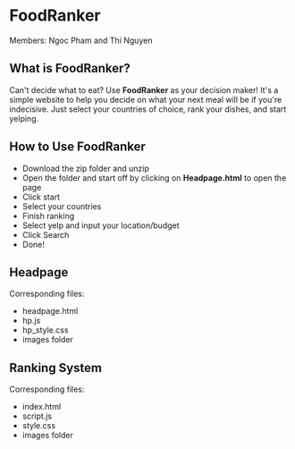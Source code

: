 # FoodRanker

Members: Ngoc Pham and Thi Nguyen

## What is FoodRanker?
Can't decide what to eat? Use **FoodRanker** as your decision maker!
It's a simple website to help you decide on what your next meal will be if you're indecisive. 
Just select your countries of choice, rank your dishes, and start yelping.

## How to Use FoodRanker
* Download the zip folder and unzip
* Open the folder and start off by clicking on **Headpage.html** to open the page
* Click start
* Select your countries
* Finish ranking
* Select yelp and input your location/budget
* Click Search
* Done!

## Headpage
Corresponding files:
* headpage.html
* hp.js
* hp_style.css
* images folder

## Ranking System
Corresponding files:
* index.html
* script.js
* style.css
* images folder
